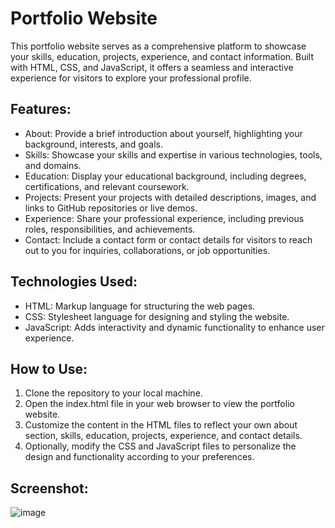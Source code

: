 # Portfolio Website
This portfolio website serves as a comprehensive platform to showcase your skills, education, projects, experience, and contact information. Built with HTML, CSS, and JavaScript, it offers a seamless and interactive experience for visitors to explore your professional profile.

## Features:
* About: Provide a brief introduction about yourself, highlighting your background, interests, and goals.
* Skills: Showcase your skills and expertise in various technologies, tools, and domains.
* Education: Display your educational background, including degrees, certifications, and relevant coursework.
* Projects: Present your projects with detailed descriptions, images, and links to GitHub repositories or live demos.
* Experience: Share your professional experience, including previous roles, responsibilities, and achievements.
* Contact: Include a contact form or contact details for visitors to reach out to you for inquiries, collaborations, or job opportunities.

## Technologies Used:
* HTML: Markup language for structuring the web pages.
* CSS: Stylesheet language for designing and styling the website.
* JavaScript: Adds interactivity and dynamic functionality to enhance user experience.

## How to Use:
1. Clone the repository to your local machine.
2. Open the index.html file in your web browser to view the portfolio website.
3. Customize the content in the HTML files to reflect your own about section, skills, education, projects, experience, and contact details.
4. Optionally, modify the CSS and JavaScript files to personalize the design and functionality according to your preferences.

## Screenshot:
![image](https://github.com/Ravik30/Portfolio-Website/assets/96697080/88ada10f-ce11-4ca0-a1a3-b1098b53890d)
